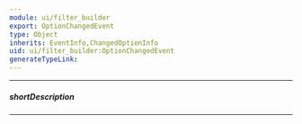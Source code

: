 ```yaml
---
module: ui/filter_builder
export: OptionChangedEvent
type: Object
inherits: EventInfo,ChangedOptionInfo
uid: ui/filter_builder:OptionChangedEvent
generateTypeLink: 
---
```

---
##### shortDescription
<!-- Description goes here -->

---
<!-- Description goes here -->